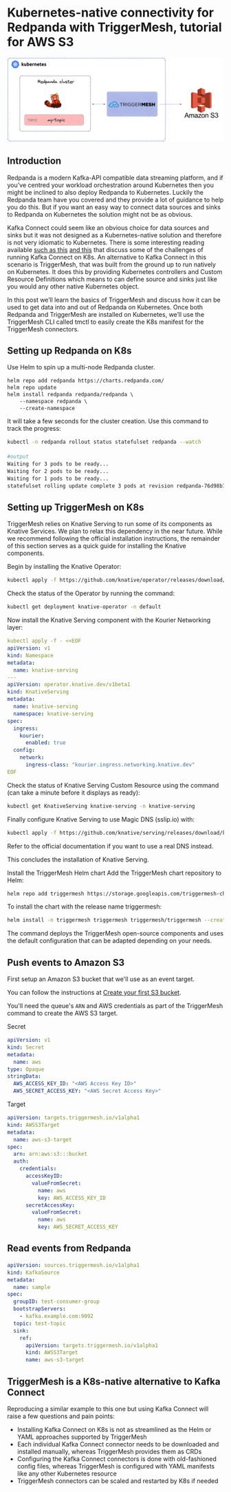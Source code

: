 # Kubernetes-native connectivity for Redpanda with TriggerMesh, tutorial for AWS S3

![image](schema.png)

## Introduction

Redpanda is a modern Kafka-API compatible data streaming platform, and if you’ve centred your workload orchestration around Kubernetes then you might be inclined to also deploy Redpanda to Kubernetes. Luckily the Redpanda team have you covered and they provide a lot of guidance to help you do this. But if you want an easy way to connect data sources and sinks to Redpanda on Kubernetes the solution might not be as obvious.

Kafka Connect could seem like an obvious choice for data sources and sinks but it was not designed as a Kubernetes-native solution and therefore is not very idiomatic to Kubernetes. There is some interesting reading available [such as this](https://www.morling.dev/blog/ideation-kubernetes-native-kafka-connect/) [and this](https://redpanda.com/blog/kafka-kubernetes-deployment-pros-cons) that discuss some of the challenges of running Kafka Connect on K8s. An alternative to Kafka Connect in this scenario is TriggerMesh, that was built from the ground up to run natively on Kubernetes. It does this by providing Kubernetes controllers and Custom Resource Definitions which means to can define source and sinks just like you would any other native Kubernetes object.

In this post we’ll learn the basics of TriggerMesh and discuss how it can be used to get data into and out of Redpanda on Kubernetes. Once both Redpanda and TriggerMesh are installed on Kubernetes, we’ll use the TriggerMesh CLI called tmctl to easily create the K8s manifest for the TriggerMesh connectors.

## Setting up Redpanda on K8s

Use Helm to spin up a multi-node Redpanda cluster.

```
helm repo add redpanda https://charts.redpanda.com/
helm repo update
helm install redpanda redpanda/redpanda \
    --namespace redpanda \
    --create-namespace
```

It will take a few seconds for the cluster creation. Use this command to track the progress:

```sh
kubectl -n redpanda rollout status statefulset redpanda --watch

#output
Waiting for 3 pods to be ready...
Waiting for 2 pods to be ready...
Waiting for 1 pods to be ready...
statefulset rolling update complete 3 pods at revision redpanda-76d98b7647...
```

## Setting up TriggerMesh on K8s

TriggerMesh relies on Knative Serving to run some of its components as Knative Services. We plan to relax this dependency in the near future. While we recommend following the official installation instructions, the remainder of this section serves as a quick guide for installing the Knative components.

Begin by installing the Knative Operator:

```sh
kubectl apply -f https://github.com/knative/operator/releases/download/knative-v1.8.1/operator.yaml -n default
```

Check the status of the Operator by running the command:

```sh
kubectl get deployment knative-operator -n default
```

Now install the Knative Serving component with the Kourier Networking layer:

```yaml
kubectl apply -f - <<EOF
apiVersion: v1
kind: Namespace
metadata:
  name: knative-serving
---
apiVersion: operator.knative.dev/v1beta1
kind: KnativeServing
metadata:
  name: knative-serving
  namespace: knative-serving
spec:
  ingress:
    kourier:
      enabled: true
  config:
    network:
      ingress-class: "kourier.ingress.networking.knative.dev"
EOF
```

Check the status of Knative Serving Custom Resource using the command (can take a minute before it displays as ready):

```sh
kubectl get KnativeServing knative-serving -n knative-serving
```

Finally configure Knative Serving to use Magic DNS (sslip.io) with:

```sh
kubectl apply -f https://github.com/knative/serving/releases/download/knative-v1.8.3/serving-default-domain.yaml
```

Refer to the official documentation if you want to use a real DNS instead.

This concludes the installation of Knative Serving.

Install the TriggerMesh Helm chart
Add the TriggerMesh chart repository to Helm:

```sh
helm repo add triggermesh https://storage.googleapis.com/triggermesh-charts
```

To install the chart with the release name triggermesh:

```sh
helm install -n triggermesh triggermesh triggermesh/triggermesh --create-namespace
```

The command deploys the TriggerMesh open-source components and uses the default configuration that can be adapted depending on your needs.

## Push events to Amazon S3

First setup an Amazon S3 bucket that we'll use as an event target.

You can follow the instructions at [Create your first S3 bucket](https://docs.aws.amazon.com/AmazonS3/latest/userguide/creating-bucket.html).

You'll need the queue's `ARN` and AWS credentials as part of the TriggerMesh command to create the AWS S3 target.

Secret

```yaml
apiVersion: v1
kind: Secret
metadata:
  name: aws
type: Opaque
stringData:
  AWS_ACCESS_KEY_ID: "<AWS Access Key ID>"
  AWS_SECRET_ACCESS_KEY: "<AWS Secret Access Key>"
```

Target

```yaml
apiVersion: targets.triggermesh.io/v1alpha1
kind: AWSS3Target
metadata:
  name: aws-s3-target
spec:
  arn: arn:aws:s3:::bucket
  auth:
    credentials:
      accessKeyID:
        valueFromSecret:
          name: aws
          key: AWS_ACCESS_KEY_ID
      secretAccessKey:
        valueFromSecret:
          name: aws
          key: AWS_SECRET_ACCESS_KEY
```

## Read events from Redpanda

```yaml
apiVersion: sources.triggermesh.io/v1alpha1
kind: KafkaSource
metadata:
  name: sample
spec:
  groupID: test-consumer-group
  bootstrapServers:
    - kafka.example.com:9092
  topic: test-topic
  sink:
    ref:
      apiVersion: targets.triggermesh.io/v1alpha1
      kind: AWSS3Target
      name: aws-s3-target
```

## TriggerMesh is a K8s-native alternative to Kafka Connect

Reproducing a similar example to this one but using Kafka Connect will raise a few questions and pain points:
* Installing Kafka Connect on K8s is not as streamlined as the Helm or YAML approaches supported by TriggerMesh
* Each individual Kafka Connect connector needs to be downloaded and installed manually, whereas TriggerMesh provides them as CRDs
* Configuring the Kafka Connect connectors is done with old-fashioned config files, whereas TriggerMesh is configured with YAML manifests like any other Kubernetes resource
* TriggerMesh connectors can be scaled and restarted by K8s if needed

